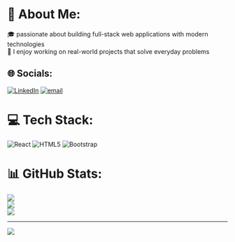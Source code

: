 # 💫 About Me:
🎓 passionate about building full-stack web applications with modern technologies<br>🚀 I enjoy working on real-world projects that solve everyday problems


## 🌐 Socials:
[![LinkedIn](https://img.shields.io/badge/LinkedIn-%230077B5.svg?logo=linkedin&logoColor=white)](https://linkedin.com/in/Hemchand) [![email](https://img.shields.io/badge/Email-D14836?logo=gmail&logoColor=white)](mailto:prajapatihemchand3@gmail.com) 

# 💻 Tech Stack:
![React](https://img.shields.io/badge/react-%2320232a.svg?style=for-the-badge&logo=react&logoColor=%2361DAFB) ![HTML5](https://img.shields.io/badge/html5-%23E34F26.svg?style=for-the-badge&logo=html5&logoColor=white) ![Bootstrap](https://img.shields.io/badge/bootstrap-%238511FA.svg?style=for-the-badge&logo=bootstrap&logoColor=white)
# 📊 GitHub Stats:
![](https://github-readme-stats.vercel.app/api?username=Hemchand44&theme=dark&hide_border=false&include_all_commits=false&count_private=false)<br/>
![](https://nirzak-streak-stats.vercel.app/?user=Hemchand44&theme=dark&hide_border=false)<br/>
![](https://github-readme-stats.vercel.app/api/top-langs/?username=Hemchand44&theme=dark&hide_border=false&include_all_commits=false&count_private=false&layout=compact)

---
[![](https://visitcount.itsvg.in/api?id=Hemchand44&icon=0&color=0)](https://visitcount.itsvg.in)

<!-- Proudly created with GPRM ( https://gprm.itsvg.in ) -->
